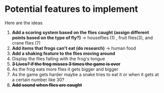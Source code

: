 # Potential features to implement
Here are the ideas 

1. **Add a scoring system based on the flies caught (assign different points based on the type of fly?)** -> houseflies (1) , fruit flies(3), and crane flies (7)
2. **Add items that frogs can't eat (do research)** ->  human food
3. **Add a shaking feature to the flies moving around**
4. Display the flies falling with the frog's tongue
5. ~~**3 Lives? if the frog misses 3 times the game is over**~~
6. As the frog eats more flies it gets bigger and bigger 
7. As the game gets harder maybe a snake tries to eat it or when it gets at a certain number like 30?
8. ~~**Add sound when flies are caught**~~